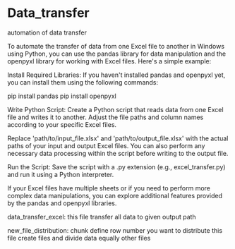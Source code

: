 # Data_transfer
automation of data transfer


To automate the transfer of data from one Excel file to another in Windows using Python, you can use the pandas library for data manipulation and the openpyxl library for working with Excel files. Here's a simple example:

Install Required Libraries:
If you haven't installed pandas and openpyxl yet, you can install them using the following commands:

pip install pandas
pip install openpyxl

Write Python Script:
Create a Python script that reads data from one Excel file and writes it to another. Adjust the file paths and column names according to your specific Excel files.

Replace 'path/to/input_file.xlsx' and 'path/to/output_file.xlsx' with the actual paths of your input and output Excel files. You can also perform any necessary data processing within the script before writing to the output file.

Run the Script:
Save the script with a .py extension (e.g., excel_transfer.py) and run it using a Python interpreter.


If your Excel files have multiple sheets or if you need to perform more complex data manipulations, you can explore additional features provided by the pandas and openpyxl libraries.


data_transfer_excel:
this file transfer all data to given output path

new_file_distribution:
chunk define row number you want to distribute 
this file create files and divide data equally other files 
